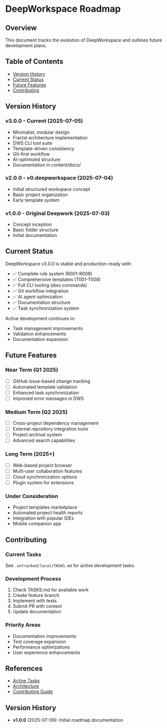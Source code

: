 # DeepWorkspace Roadmap

<!-- This file follows template @content/templates/T008 -->

## Overview

This document tracks the evolution of DeepWorkspace and outlines future development plans.

## Table of Contents

- [Version History](#version-history)
- [Current Status](#current-status)
- [Future Features](#future-features)
- [Contributing](#contributing)

## Version History

### v3.0.0 - Current (2025-07-05)
- Minimalist, modular design
- Fractal architecture implementation
- DWS CLI tool suite
- Template-driven consistency
- Git-first workflow
- AI-optimized structure
- Documentation in content/docs/

### v2.0.0 - v0.deepworkspace (2025-07-04)
- Initial structured workspace concept
- Basic project organization
- Early template system

### v1.0.0 - Original Deepwork (2025-07-03)
- Concept inception
- Basic folder structure
- Initial documentation

## Current Status

DeepWorkspace v3.0.0 is stable and production-ready with:
- ✅ Complete rule system (R001-R008)
- ✅ Comprehensive templates (T001-T008)
- ✅ Full CLI tooling (dws commands)
- ✅ Git workflow integration
- ✅ AI agent optimization
- ✅ Documentation structure
- ✅ Task synchronization system

Active development continues in:
- Task management improvements
- Validation enhancements
- Documentation expansion

## Future Features

### Near Term (Q1 2025)
- [ ] GitHub issue-based change tracking
- [ ] Automated template validation
- [ ] Enhanced task synchronization
- [ ] Improved error messages in DWS

### Medium Term (Q2 2025)
- [ ] Cross-project dependency management
- [ ] External repository integration tools
- [ ] Project archival system
- [ ] Advanced search capabilities

### Long Term (2025+)
- [ ] Web-based project browser
- [ ] Multi-user collaboration features
- [ ] Cloud synchronization options
- [ ] Plugin system for extensions

### Under Consideration
- Project templates marketplace
- Automated project health reports
- Integration with popular IDEs
- Mobile companion app

## Contributing

### Current Tasks
See `.untracked/local/TASKS.md` for active development tasks.

### Development Process
1. Check TASKS.md for available work
2. Create feature branch
3. Implement with tests
4. Submit PR with context
5. Update documentation

### Priority Areas
- Documentation improvements
- Test coverage expansion
- Performance optimizations
- User experience enhancements

## References

- [Active Tasks](../../.untracked/local/TASKS.md)
- [Architecture](architecture.md)
- [Contributing Guide](contributing.md)

## Version History

- **v1.0.0** (2025-07-06): Initial roadmap documentation